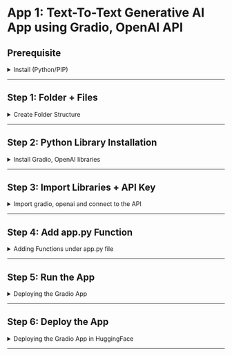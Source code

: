 # App 1: Text-To-Text Generative AI App using Gradio, OpenAI API

## Prerequisite

<details>
<summary>Install (Python/PIP)</summary>
  
- [Install Python3](https://python.org/)
- [OpenAI DALLE•2 API KEY](https://beta.openai.com/)
  > We add the key later
</details>

---

## Step 1: Folder + Files

<details>
<summary>Create Folder Structure</summary>

- Create a new folder `1-text-to-text`
  > This is our first gradio app.
- Change directory `cd 1-text-to-text `
- Create a new file `app.py` inside the folder
  > Main file
- Create a new file `requirements.txt`. Inside the file add:

```bash
gradio
openai
```

> These are the libraries that needs to be installed.

</details>

---

## Step 2: Python Library Installation

<details>
<summary>Install Gradio, OpenAI libraries</summary>
  
> NOTE: If ```pip``` or ```python``` command does not work please use ```pip3``` or ```python3``` respectively. 
  
- Install Python OpenAI Module (using pip)
```bash
  pip install gradio
```
- Install Python customtkinter Module (using pip)
```bash
  pip install openai
```
- Incase any other modules are missing locally, use:
```bash
  pip install <MODULE_NAME> 
```
> NOTE: To verify if the libraries are installed or not run command: ```pip list```
</details>

---

## Step 3: Import Libraries + API Key

<details>
<summary>Import gradio, openai and connect to the API</summary>

- Open the `app.py` file and add:

```bash
  import os
  import openai
  import gradio as gr

  openai.api_key = "xxxxxx"
```

> Make sure when you create a new secret key you copy it otherwise you cannot get.
> Create, Copy & Replace the API Key from OpenAI website under 'User the Setting > View API Keys'.

</details>

---

## Step 4: Add app.py Function

<details>
<summary>Adding Functions under app.py file</summary>

- Open the `app.py` file and add:

```bash
# Says it the text is from AI or Human
start_sequence = "\nAI:"
restart_sequence = "\nHuman: "

# Input box prompt
prompt = "Hey! I'm an AI. How can I help? "
```

```bash
# CREATE FUNCTION FOR RESPONSE
# Function takes one argument that is "prompt"
def openai_create(prompt):

    response = openai.Completion.create(
        model="text-davinci-003",
        prompt=prompt,
        temperature=0.9,
        max_tokens=150,
        top_p=1,
        frequency_penalty=0,
        presence_penalty=0.6,
        stop=[" Human:", " AI:"]
    )

    # Taking the response and returning the text
    return response.choices[0].text
```

```bash
# FUNCTION TAKING ARGUMENTS (input, history)
# Function is required for gradio application to work (arguments wrapped inside a function)
# input = takes text
# history = stores the state in the app to keep the knowledge of the context of the memory
def chatgpt_app(input, history):
    history = history or []   # Empty at first
    s = list(sum(history, ()))
    s.append(input)  # Send the current message to the openAI + as a whole
    inp = ' '.join(s)
    output = openai_create(inp)
    history.append((input, output))  # Response gets added as output
    return history, history  # History gets added one input, one output
```

```bash
#INTERFACE STARTs
# Display of chatGPT like Blocks
block = gr.Blocks()

with block:
    gr.Markdown("""<h1><center>Text-To-Text Python Gradio App with OpenAI API</center></h1>
    """)
    chatbot = gr.Chatbot()
    message = gr.Textbox(placeholder=prompt)
    state = gr.State()
    submit = gr.Button("SEND")
    submit.click(chatgpt_app, inputs=[
                 message, state], outputs=[chatbot, state])

block.launch(debug=True)
```

</details>

---

## Step 5: Run the App

<details>
<summary>Deploying the Gradio App</summary>

### To Run The App

- From the root directory of 'app.py', run in terminal"

```bash
  python app.py
```

or

```bash
  python3 app.py
```

</details>

---

## Step 6: Deploy the App

<details>
<summary>Deploying the Gradio App in HuggingFace</summary>

### To Deploy The App

- Go to [HuggingFace Website - Spaces](https://huggingface.co/spaces)
- Create new Space
- Give it a name + select gradio as SDK + make the app public
- Scroll down and create the `app.py` file.
- Copy & paste all the codes from the local machine `app.py` file
- Commit new file to main (The app won't work right now)
- Final step: Go to main Space folder: Add `requirements.txt` file and add:

```bash
  gradio
  openai
```

- Save and Run
- Enjoy

</details>

---
